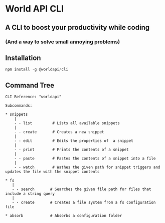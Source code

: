 # World API CLI

## A CLI to boost your productivity while coding

### (And a way to solve small annoying problems)

## Installation

```js
npm install -g @worldapi/cli
```

## Command Tree

```none
CLI Reference: "worldapi"

Subcommands:

* snippets
    |
    - - list         # Lists all available snippets
    |
    - - create       # Creates a new snippet
    |
    - - edit         # Edits the properties of  a snippet
    |
    - - print        # Prints the contents of a snippet
    |
    - - paste        # Pastes the contents of a snippet into a file
    |
    - - watch        # Wathes the given path for snippet triggers and updates the file with the snippet contents

* fs
   |
   - - search       # Searches the given file path for files that include a string query
   |
   - - create       # Creates a file system from a fs configuration file

* absorb            # Absorbs a configuration folder
```
